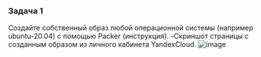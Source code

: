 ### Задача 1
Создайте собственный образ любой операционной системы (например ubuntu-20.04) с помощью Packer (инструкция).
-Скриншот страницы с созданным образом из личного кабинета YandexCloud.
![image](https://github.com/Midzaru2011/devops-netologia/assets/102572340/8e9ddba6-0a3c-4704-8683-9e065a04bc4b)

